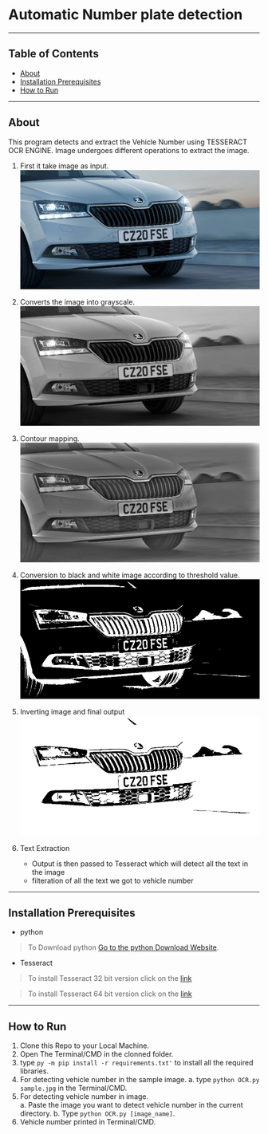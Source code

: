 # Automatic Number plate detection

---

## Table of Contents
- [About](#about)
- [Installation Prerequisites](#installation-prerequisites)
- [How to Run ](#how-to-run-this-website)


---
## About
This program detects and extract the Vehicle Number using TESSERACT OCR ENGINE. Image undergoes different operations to extract the image.
1. First it take image as input.
    ![Sample image](/sample.jpg)
    <br>

2. Converts the image into grayscale. 
    ![Grey scale](/gray.png)
    <br>
3. Contour mapping. 
    ![Contour mapping](/Contour_mapping.png)
    <br>

3. Conversion to black and white image according to threshold value.
    ![black and white](/black_white.png)
    <br> 

4. Inverting image and final output
    ![Inverted Image](/output.png)
    <br>

5. Text Extraction 
    - Output is then passed to Tesseract which will detect all the text in the image
    - filteration of all the text we got to vehicle number



---
## Installation Prerequisites
- python
>To Download python  [Go to the python Download Website](https://www.python.org/downloads/).

- Tesseract 

> To install Tesseract 32 bit version click on the [link](https://digi.bib.uni-mannheim.de/tesseract/tesseract-ocr-w32-setup-v5.0.0-alpha.20200328.exe)

> To install Tesseract 64 bit version click on the [link](https://digi.bib.uni-mannheim.de/tesseract/tesseract-ocr-w64-setup-v5.0.0-alpha.20200328.exe)

---

## How to Run 
1. Clone this Repo to your Local Machine.
2. Open The Terminal/CMD in the clonned folder.
3. type ```py -m pip install -r requirements.txt'``` to install all the required libraries.
4. For detecting vehicle number in the sample image.
    a. type ```python OCR.py sample.jpg``` in the Terminal/CMD.
5. For detecting vehicle number in image.    
    a. Paste the image you want to detect vehicle number in the current directory.
    b. Type ```python OCR.py [image_name]```.
6. Vehicle number printed in Terminal/CMD.
